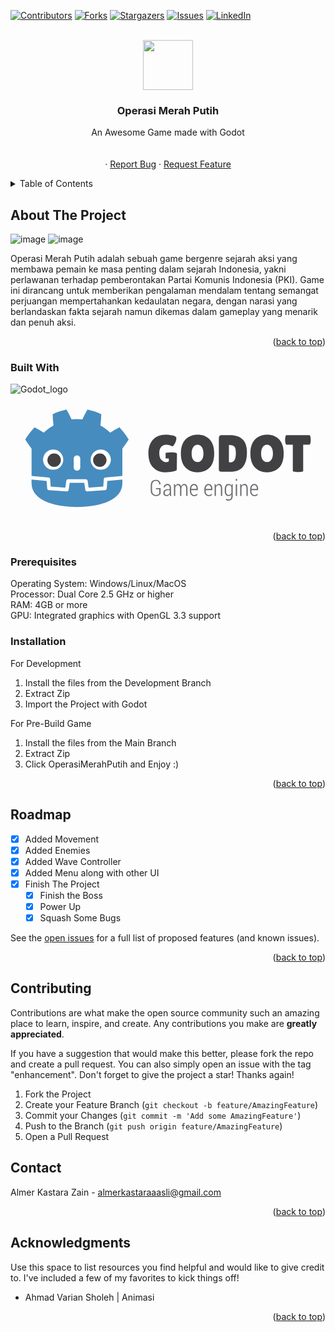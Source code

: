 <!-- Improved compatibility of back to top link: See: https://github.com/othneildrew/Best-README-Template/pull/73 -->
<a id="readme-top"></a>
<!--
*** Thanks for checking out the Best-README-Template. If you have a suggestion
*** that would make this better, please fork the repo and create a pull request
*** or simply open an issue with the tag "enhancement".
*** Don't forget to give the project a star!
*** Thanks again! Now go create something AMAZING! :D
-->



<!-- PROJECT SHIELDS -->
<!--
*** I'm using markdown "reference style" links for readability.
*** Reference links are enclosed in brackets [ ] instead of parentheses ( ).
*** See the bottom of this document for the declaration of the reference variables
*** for contributors-url, forks-url, etc. This is an optional, concise syntax you may use.
*** https://www.markdownguide.org/basic-syntax/#reference-style-links
-->
[![Contributors][contributors-shield]][contributors-url]
[![Forks][forks-shield]][forks-url]
[![Stargazers][stars-shield]][stars-url]
[![Issues][issues-shield]][issues-url]
[![LinkedIn][linkedin-shield]][linkedin-url]



<!-- PROJECT LOGO -->
<br />
<div align="center">
  <a href="https://github.com/AlmerKastaraZain/Wave-Survival-Game">  
    <img src="https://github.com/user-attachments/assets/90f6972b-df53-4f65-b56c-5095ce0b9ced" width="80px" height="80px" />
  </a>

  <h3 align="center">Operasi Merah Putih</h3>

  <p align="center">
    An Awesome Game made with Godot
    <br />
    <br />
    <br />
    ·
    <a href="https://github.com/AlmerKastaraZain/Wave-Survival-Game/issues/new?labels=bug&template=bug-report---.md">Report Bug</a>
    ·
    <a href="https://github.com/AlmerKastaraZain/Wave-Survival-Game/issues/new?labels=enhancement&template=feature-request---.md">Request Feature</a>
  </p>
</div>

<!-- TABLE OF CONTENTS -->
<details>
  <summary>Table of Contents</summary>
  <ol>
    <li>
      <a href="#about-the-project">About The Project</a>
      <ul>
        <li><a href="#built-with">Built With</a></li>
      </ul>
    </li>
    <li>
      <ul>
        <li><a href="#prerequisites">Prerequisites</a></li>
        <li><a href="#installation">Installation</a></li>
      </ul>
    </li>
    <li><a href="#roadmap">Roadmap</a></li>
    <li><a href="#contributing">Contributing</a></li>
    <li><a href="#contact">Contact</a></li>
    <li><a href="#acknowledgments">Acknowledgments</a></li>
  </ol>
</details>



<!-- ABOUT THE PROJECT -->
## About The Project

![image](https://github.com/user-attachments/assets/3048eb4b-f531-4012-b0c8-dbbe48882492)
![image](https://github.com/user-attachments/assets/3b34da8c-1e20-43d8-985a-7e12cf24d839)

Operasi Merah Putih adalah sebuah game bergenre sejarah aksi yang membawa pemain ke masa penting dalam sejarah Indonesia, yakni perlawanan terhadap pemberontakan Partai Komunis Indonesia (PKI). Game ini dirancang untuk memberikan pengalaman mendalam tentang semangat perjuangan mempertahankan kedaulatan negara, dengan narasi yang berlandaskan fakta sejarah namun dikemas dalam gameplay yang menarik dan penuh aksi.

<p align="right">(<a href="#readme-top">back to top</a>)</p>



### Built With

![Godot_logo](https://github.com/user-attachments/assets/04fdd02d-47d6-4424-b0f4-411c861d38cb)<?xml version="1.0" encoding="UTF-8"?>
<svg width="1024" height="414" version="1.1" viewBox="0 0 960 388.1" xml:space="preserve" xmlns="http://www.w3.org/2000/svg" xmlns:cc="http://creativecommons.org/ns#" xmlns:dc="http://purl.org/dc/elements/1.1/" xmlns:rdf="http://www.w3.org/1999/02/22-rdf-syntax-ns#"></metadata><defs><clipPath id="vlpa"><path d="m0 595.3h841.9v-595.3h-841.9z"/></clipPath></defs><g transform="matrix(1.25 0 0 -1.25 -94.25 597.5)"><g clip-path="url(#vlpa)"><g transform="matrix(1.131 0 0 1.131 531.4 355.3)" style="stroke-width:.8841"><path d="m0 0c-3.611 0-6.636-1.659-9.09-4.967-2.441-3.311-3.668-7.958-3.668-13.94 0-5.993 1.166-10.58 3.503-13.78 2.333-3.207 5.398-4.804 9.2-4.804 3.8 0 6.887 1.617 9.258 4.862 2.371 3.233 3.559 7.861 3.559 13.89 0 6.02-1.227 10.65-3.673 13.89-2.443 3.232-5.473 4.849-9.089 4.849m-0.055-59.49c-10.57 0-19.2 3.46-25.86 10.38-6.655 6.925-9.984 17.03-9.984 30.31 0 13.29 3.367 23.36 10.1 30.21 6.736 6.844 15.43 10.27 26.08 10.27 10.65 0 19.25-3.363 25.79-10.11 6.555-6.733 9.827-16.94 9.827-30.59 0-13.66-3.348-23.82-10.05-30.49-6.702-6.654-15.33-9.981-25.91-9.981" style="fill:#414042"/></g><g transform="matrix(1.131 0 0 1.131 607.9 354.4)" style="stroke-width:.8841"><path d="m0 0v-33.77c0-1.577 0.116-2.571 0.342-2.988 0.224-0.415 0.903-0.623 2.029-0.623 4.144 0 7.283 1.548 9.429 4.634 2.151 3.083 3.215 8.216 3.215 15.4 0 7.192-1.113 11.88-3.325 14.06-2.223 2.183-5.744 3.285-10.56 3.285zm-21.68-52.39v67.74c0 1.883 0.468 3.369 1.413 4.471 0.939 1.085 2.161 1.636 3.671 1.636h18.85c11.96 0 21.05-3.018 27.26-9.04 6.215-6.02 9.322-15.5 9.322-28.45 0-27.7-11.82-41.55-35.46-41.55h-19.3c-3.836 0-5.759 1.727-5.759 5.192" style="fill:#414042"/></g><g transform="matrix(1.131 0 0 1.131 700.8 355.3)" style="stroke-width:.8841"><path d="m0 0c-3.612 0-6.645-1.659-9.095-4.967-2.44-3.311-3.662-7.958-3.662-13.94 0-5.993 1.169-10.58 3.499-13.78 2.33-3.207 5.398-4.804 9.2-4.804 3.801 0 6.89 1.617 9.258 4.862 2.372 3.233 3.56 7.861 3.56 13.89 0 6.02-1.225 10.65-3.671 13.89-2.447 3.232-5.473 4.849-9.089 4.849m-0.058-59.49c-10.58 0-19.19 3.46-25.85 10.38-6.663 6.925-9.993 17.03-9.993 30.31 0 13.29 3.367 23.36 10.1 30.21 6.741 6.844 15.43 10.27 26.09 10.27 10.65 0 19.25-3.363 25.8-10.11 6.55-6.733 9.822-16.94 9.822-30.59 0-13.66-3.349-23.82-10.05-30.49-6.699-6.654-15.34-9.981-25.91-9.981" style="fill:#414042"/></g><g transform="matrix(1.131 0 0 1.131 789 291.3)" style="stroke-width:.8841"><path d="m0 0c0-1.496-3.721-2.255-11.18-2.255-7.448 0-11.18 0.759-11.18 2.255v56.68h-13.54c-1.281 0-2.185 1.727-2.71 5.198-0.226 1.652-0.334 3.343-0.334 5.077 0 1.724 0.108 3.422 0.334 5.077 0.525 3.462 1.429 5.202 2.71 5.202h49.11c1.279 0 2.179-1.74 2.712-5.202 0.221-1.655 0.335-3.353 0.335-5.077 0-1.734-0.114-3.425-0.335-5.077-0.533-3.471-1.433-5.198-2.712-5.198h-13.21z" style="fill:#414042"/></g><g transform="matrix(1.131 0 0 1.131 468.3 336.7)" style="stroke-width:.8841"><path d="m0 0c-6.078 0.094-13.03-1.173-13.03-1.173v-11.86h6.995l-0.078-5.288c0-1.959-1.942-2.943-5.815-2.943-3.878 0-7.303 1.642-10.27 4.917-2.978 3.279-4.459 8.072-4.459 14.39 0 6.329 1.447 11 4.345 14.01 2.892 3.008 6.683 4.517 11.35 4.517 1.959 0 3.987-0.316 6.096-0.961 2.11-0.639 3.519-1.238 4.238-1.799 0.713-0.577 1.391-0.85 2.032-0.85 0.638 0 1.671 0.746 3.1 2.255 1.431 1.505 2.713 3.786 3.844 6.827 1.126 3.057 1.69 5.4 1.69 7.062 0 1.649-0.036 2.786-0.109 3.386-1.581 1.73-4.499 3.102-8.755 4.122-4.248 1.017-9.011 1.522-14.28 1.522-11.59 0-20.66-3.65-27.21-10.95-6.552-7.303-9.822-16.78-9.822-28.45 0-13.7 3.347-24.09 10.04-31.16 6.706-7.074 15.51-10.61 26.42-10.61 5.87 0 11.08 0.505 15.63 1.522 4.557 1.013 7.586 2.053 9.093 3.105l0.452 35.33c0 2.053-5.418 2.985-11.5 3.089" style="fill:#414042"/></g><g transform="matrix(1.131 0 0 1.131 441.3 235.8)" style="stroke-width:.8841"><path d="m0 0c-0.624-1.28-1.771-2.454-3.449-3.516-1.676-1.069-3.805-1.6-6.391-1.6-3.412 0-6.156 1.075-8.24 3.249-2.076 2.157-3.116 5.266-3.116 9.323v10.12c0 3.969 0.98 7.013 2.946 9.138 1.962 2.108 4.59 3.177 7.872 3.177 3.208 0 5.695-0.844 7.455-2.513 1.755-1.675 2.677-4.015 2.757-7.003l-0.044-0.133h-2.619c-0.094 2.29-0.759 4.057-2.01 5.305-1.244 1.238-3.095 1.864-5.539 1.864-2.473 0-4.432-0.837-5.866-2.516-1.43-1.675-2.143-4.103-2.143-7.293v-10.17c0-3.308 0.771-5.83 2.311-7.567 1.54-1.724 3.616-2.588 6.236-2.588 1.913 0 3.451 0.339 4.602 1.033 1.155 0.684 1.956 1.519 2.409 2.51v8.861h-7.06v2.463h9.889z" style="fill:#6d6e71"/></g><g transform="matrix(1.131 0 0 1.131 456 232.8)" style="stroke-width:.8841"><path d="m0 0c1.553 0 2.936 0.44 4.144 1.336 1.21 0.9 2.058 2.037 2.561 3.422v5.468h-4.492c-1.91 0-3.44-0.541-4.585-1.623-1.148-1.075-1.716-2.418-1.716-4.015 0-1.349 0.355-2.457 1.074-3.311 0.718-0.857 1.722-1.277 3.014-1.277m7.124-2.04c-0.14 0.876-0.249 1.587-0.318 2.144-0.067 0.567-0.101 1.131-0.101 1.704-0.767-1.254-1.757-2.294-2.98-3.109-1.221-0.821-2.579-1.228-4.075-1.228-2.092 0-3.701 0.648-4.84 1.946-1.132 1.303-1.704 3.059-1.704 5.276 0 2.343 0.823 4.223 2.473 5.618 1.649 1.395 3.89 2.092 6.709 2.092h4.417v3.106c0 1.786-0.456 3.193-1.351 4.21-0.914 1.004-2.17 1.512-3.791 1.512-1.508 0-2.752-0.479-3.728-1.45-0.973-0.965-1.456-2.144-1.456-3.549l-2.623 0.023-0.046 0.137c-0.074 1.906 0.647 3.591 2.168 5.084 1.515 1.489 3.459 2.229 5.825 2.229 2.338 0 4.22-0.711 5.657-2.128 1.429-1.431 2.146-3.471 2.146-6.124v-12.4c0-0.903 0.042-1.78 0.121-2.617 0.081-0.848 0.212-1.665 0.417-2.48z" style="fill:#6d6e71"/></g><g transform="matrix(1.131 0 0 1.131 476.7 259.1)" style="stroke-width:.8841"><path d="m0 0 0.24-3.923c0.664 1.404 1.554 2.486 2.657 3.255 1.107 0.759 2.41 1.138 3.906 1.138 1.527 0 2.814-0.444 3.852-1.343 1.039-0.896 1.805-2.252 2.292-4.074 0.623 1.682 1.505 3.011 2.65 3.973 1.145 0.964 2.534 1.444 4.143 1.444 2.217 0 3.937-0.897 5.156-2.692 1.224-1.799 1.834-4.559 1.834-8.288v-14.76h-2.823v14.81c0 3.1-0.429 5.283-1.263 6.538-0.839 1.257-2.042 1.89-3.598 1.89-1.637 0-2.915-0.691-3.834-2.096-0.914-1.405-1.478-3.161-1.683-5.282v-15.86h-2.809v14.8c0 3.027-0.424 5.194-1.292 6.488-0.864 1.294-2.066 1.936-3.609 1.936-1.475 0-2.668-0.45-3.562-1.342-0.9-0.897-1.54-2.125-1.928-3.683v-18.2h-2.806v25.28z" style="fill:#6d6e71"/></g><g transform="matrix(1.131 0 0 1.131 522.8 256.8)" style="stroke-width:.8841"><path d="m0 0c-1.758 0-3.202-0.802-4.334-2.402-1.133-1.606-1.718-3.585-1.765-5.944h11.66v1.082c0 2.086-0.489 3.823-1.469 5.201-0.986 1.379-2.347 2.063-4.092 2.063m0.397-23.76c-2.725 0-4.954 1.026-6.685 3.073-1.726 2.043-2.591 4.657-2.591 7.841v4.197c0 3.19 0.867 5.85 2.602 7.965 1.739 2.105 3.828 3.158 6.277 3.158 2.648 0 4.699-0.939 6.164-2.823 1.468-1.887 2.201-4.422 2.201-7.603v-2.773h-14.46v-2.102c0-2.447 0.586-4.484 1.752-6.11 1.168-1.63 2.755-2.438 4.744-2.438 1.382 0 2.585 0.244 3.588 0.724 1.003 0.491 1.863 1.179 2.578 2.082l1.149-1.988c-0.763-0.968-1.752-1.75-2.959-2.33-1.204-0.577-2.659-0.873-4.356-0.873" style="fill:#6d6e71"/></g><g transform="matrix(1.131 0 0 1.131 558.1 256.8)" style="stroke-width:.8841"><path d="m0 0c-1.763 0-3.21-0.802-4.341-2.402-1.126-1.606-1.712-3.585-1.763-5.944h11.66v1.082c0 2.086-0.488 3.823-1.474 5.201-0.981 1.379-2.341 2.063-4.085 2.063m0.394-23.76c-2.726 0-4.951 1.026-6.679 3.073-1.733 2.043-2.6 4.657-2.6 7.841v4.197c0 3.19 0.871 5.85 2.602 7.965 1.744 2.105 3.834 3.158 6.283 3.158 2.643 0 4.703-0.939 6.164-2.823 1.463-1.887 2.197-4.422 2.197-7.603v-2.773h-14.46v-2.102c0-2.447 0.587-4.484 1.76-6.11 1.162-1.63 2.742-2.438 4.738-2.438 1.387 0 2.585 0.244 3.585 0.724 1.007 0.491 1.866 1.179 2.589 2.082l1.141-1.988c-0.764-0.968-1.75-1.75-2.959-2.33-1.204-0.577-2.658-0.873-4.356-0.873" style="fill:#6d6e71"/></g><g transform="matrix(1.131 0 0 1.131 575.9 259.1)" style="stroke-width:.8841"><path d="m0 0 0.23-4.178c0.674 1.483 1.564 2.634 2.682 3.435 1.108 0.805 2.413 1.213 3.914 1.213 2.258 0 3.988-0.835 5.189-2.513 1.214-1.675 1.815-4.279 1.815-7.812v-15.42h-2.825v15.39c0 2.888-0.423 4.905-1.264 6.075-0.836 1.17-2.065 1.753-3.665 1.753-1.435 0-2.638-0.466-3.603-1.414-0.969-0.939-1.691-2.19-2.172-3.767v-18.04h-2.805v25.28z" style="fill:#6d6e71"/></g><g transform="matrix(1.131 0 0 1.131 600.9 242.3)" style="stroke-width:.8841"><path d="m0 0c0-2.565 0.486-4.605 1.472-6.123 0.974-1.532 2.457-2.288 4.436-2.288 1.356 0 2.498 0.361 3.435 1.101 0.934 0.74 1.672 1.77 2.218 3.077v12.52c-0.525 1.346-1.246 2.434-2.157 3.272-0.91 0.824-2.062 1.238-3.448 1.238-1.975 0-3.468-0.86-4.46-2.587-0.999-1.73-1.496-3.986-1.496-6.756zm-2.833 3.454c0 3.582 0.723 6.459 2.177 8.627 1.442 2.157 3.448 3.239 6.004 3.239 1.419 0 2.664-0.346 3.728-1.04 1.066-0.681 1.947-1.678 2.654-2.946l0.274 3.516h2.381v-25.3c0-3.239-0.751-5.749-2.26-7.525-1.511-1.769-3.657-2.665-6.428-2.665-0.996 0-2.067 0.156-3.212 0.459-1.147 0.303-2.162 0.701-3.052 1.2l0.776 2.463c0.759-0.492 1.608-0.873 2.548-1.141 0.932-0.277 1.895-0.41 2.894-0.41 2.009 0 3.498 0.645 4.46 1.932 0.966 1.304 1.45 3.19 1.45 5.687v3.057c-0.717-1.138-1.597-2.011-2.64-2.614-1.039-0.606-2.253-0.909-3.622-0.909-2.539 0-4.53 0.994-5.968 2.982-1.441 1.984-2.164 4.631-2.164 7.932z" style="fill:#6d6e71"/></g><path d="m627.8 230.5h-3.201v28.59h3.201zm0 36.73h-3.201v4.504h3.201z" style="fill:#6d6e71"/><g transform="matrix(1.131 0 0 1.131 638.2 259.1)" style="stroke-width:.8841"><path d="m0 0 0.23-4.178c0.676 1.483 1.562 2.634 2.678 3.435 1.115 0.805 2.422 1.213 3.916 1.213 2.258 0 3.995-0.835 5.199-2.513 1.211-1.675 1.807-4.279 1.807-7.812v-15.42h-2.825v15.39c0 2.888-0.422 4.905-1.261 6.075-0.843 1.17-2.063 1.753-3.668 1.753-1.434 0-2.635-0.466-3.599-1.414-0.967-0.939-1.692-2.19-2.171-3.767v-18.04h-2.809v25.28z" style="fill:#6d6e71"/></g><g transform="matrix(1.131 0 0 1.131 669.7 256.8)" style="stroke-width:.8841"><path d="m0 0c-1.763 0-3.208-0.802-4.334-2.402-1.129-1.606-1.718-3.585-1.768-5.944h11.66v1.082c0 2.086-0.486 3.823-1.47 5.201-0.981 1.379-2.343 2.063-4.09 2.063m0.401-23.76c-2.733 0-4.958 1.026-6.681 3.073-1.73 2.043-2.595 4.657-2.595 7.841v4.197c0 3.19 0.865 5.85 2.6 7.965 1.739 2.105 3.831 3.158 6.275 3.158 2.646 0 4.706-0.939 6.172-2.823 1.462-1.887 2.195-4.422 2.195-7.603v-2.773h-14.47v-2.102c0-2.447 0.59-4.484 1.757-6.11 1.166-1.63 2.748-2.438 4.746-2.438 1.382 0 2.579 0.244 3.578 0.724 1.012 0.491 1.869 1.179 2.591 2.082l1.147-1.988c-0.769-0.968-1.755-1.75-2.962-2.33-1.203-0.577-2.658-0.873-4.354-0.873" style="fill:#6d6e71"/></g><g transform="matrix(1.131 0 0 1.131 348.1 279.3)" style="stroke-width:.8841"><path d="m0 0s-0.325 1.994-0.515 1.976l-36.18-3.491c-2.879-0.278-5.115-2.574-5.317-5.459l-0.994-14.25-27.99-1.997-1.904 12.91c-0.424 2.872-2.932 5.037-5.835 5.037h-38.19c-2.902 0-5.41-2.165-5.834-5.037l-1.905-12.91-27.99 1.997-0.994 14.25c-0.202 2.886-2.438 5.182-5.317 5.46l-36.2 3.49c-0.187 0.018-0.324-1.978-0.511-1.978l-0.049-7.83 30.66-4.944 1.004-14.37c0.203-2.91 2.551-5.263 5.463-5.472l38.55-2.75c0.146-0.01 0.29-0.016 0.434-0.016 2.897 0 5.401 2.166 5.825 5.038l1.959 13.29h28l1.959-13.29c0.423-2.871 2.93-5.037 5.831-5.037 0.142 0 0.284 5e-3 0.423 0.015l38.56 2.75c2.911 0.209 5.26 2.562 5.463 5.472l1.003 14.37 30.64 4.966z" style="fill:#fff"/></g><g transform="matrix(1.131 0 0 1.131 126.8 346)" style="stroke-width:.8841"><path d="m0 0v-59.04c0.108-1e-3 0.216-5e-3 0.323-0.015l36.2-3.49c1.896-0.183 3.382-1.709 3.514-3.609l1.116-15.98 31.57-2.253 2.175 14.75c0.282 1.912 1.922 3.329 3.856 3.329h38.19c1.933 0 3.573-1.417 3.855-3.329l2.175-14.75 31.58 2.253 1.115 15.98c0.133 1.9 1.618 3.425 3.514 3.609l36.18 3.49c0.107 0.01 0.214 0.014 0.322 0.015v4.711l0.015 5e-3v54.32h0.134c4.795 6.12 9.232 12.57 13.49 19.45-5.651 9.62-12.58 18.22-19.98 26.18-6.864-3.455-13.53-7.369-19.83-11.53-3.151 3.132-6.7 5.694-10.19 8.372-3.425 2.751-7.285 4.768-10.95 7.118 1.09 8.117 1.629 16.11 1.846 24.45-9.446 4.754-19.52 7.906-29.71 10.17-4.068-6.837-7.788-14.24-11.03-21.48-3.842 0.642-7.702 0.88-11.57 0.926v6e-3c-0.027 0-0.052-6e-3 -0.075-6e-3 -0.024 0-0.049 6e-3 -0.073 6e-3v-6e-3c-3.872-0.046-7.729-0.284-11.57-0.926-3.238 7.238-6.956 14.64-11.03 21.48-10.18-2.264-20.26-5.416-29.7-10.17 0.216-8.34 0.755-16.33 1.848-24.45-3.668-2.35-7.523-4.367-10.95-7.118-3.481-2.678-7.036-5.24-10.19-8.372-6.297 4.165-12.96 8.079-19.83 11.53-7.401-7.965-14.32-16.56-19.97-26.18 4.253-6.88 8.693-13.33 13.49-19.45z" style="fill:#478cbf"/></g><g transform="matrix(1.131 0 0 1.131 311.4 266.9)" style="stroke-width:.8841"><path d="m0 0-1.121-16.06c-0.135-1.936-1.675-3.477-3.611-3.616l-38.56-2.751c-0.094-7e-3 -0.188-0.01-0.281-0.01-1.916 0-3.569 1.406-3.852 3.33l-2.211 14.99h-31.46l-2.211-14.99c-0.297-2.018-2.101-3.469-4.133-3.32l-38.56 2.751c-1.936 0.139-3.476 1.68-3.611 3.616l-1.121 16.06-32.55 3.138c0.015-3.498 0.06-7.33 0.06-8.093 0-34.37 43.6-50.9 97.78-51.09h0.133c54.18 0.19 97.77 16.71 97.77 51.09 0 0.777 0.047 4.593 0.063 8.093z" style="fill:#478cbf"/></g><g transform="matrix(1.131 0 0 1.131 204.1 318.9)" style="stroke-width:.8841"><path d="m0 0c0-12.05-9.765-21.82-21.81-21.82-12.04 0-21.81 9.763-21.81 21.82 0 12.04 9.768 21.8 21.81 21.8 12.05 0 21.81-9.758 21.81-21.8" style="fill:#fff"/></g><g transform="matrix(1.131 0 0 1.131 198.2 317.5)" style="stroke-width:.8841"><path d="m0 0c0-7.994-6.479-14.47-14.48-14.47-7.996 0-14.48 6.479-14.48 14.47s6.483 14.48 14.48 14.48c8 0 14.48-6.485 14.48-14.48" style="fill:#414042"/></g><g transform="matrix(1.131 0 0 1.131 237.5 292)" style="stroke-width:.8841"><path d="m0 0c-3.878 0-7.021 2.858-7.021 6.381v20.08c0 3.52 3.143 6.381 7.021 6.381s7.028-2.861 7.028-6.381v-20.08c0-3.523-3.15-6.381-7.028-6.381" style="fill:#fff"/></g><g transform="matrix(1.131 0 0 1.131 270.8 318.9)" style="stroke-width:.8841"><path d="m0 0c0-12.05 9.765-21.82 21.82-21.82 12.04 0 21.81 9.763 21.81 21.82 0 12.04-9.767 21.8-21.81 21.8-12.05 0-21.82-9.758-21.82-21.8" style="fill:#fff"/></g><g transform="matrix(1.131 0 0 1.131 276.8 317.5)" style="stroke-width:.8841"><path d="m0 0c0-7.994 6.477-14.47 14.47-14.47 8.002 0 14.48 6.479 14.48 14.47s-6.477 14.48-14.48 14.48c-7.994 0-14.47-6.485-14.47-14.48" style="fill:#414042"/></g></g></g></svg>


<p align="right">(<a href="#readme-top">back to top</a>)</p>

### Prerequisites
Operating System: Windows/Linux/MacOS <br />
Processor: Dual Core 2.5 GHz or higher <br />
RAM: 4GB or more <br />
GPU: Integrated graphics with OpenGL 3.3 support <br />
  

### Installation
For Development
1. Install the files from the Development Branch
2. Extract Zip
3. Import the Project with Godot

For Pre-Build Game
1. Install the files from the Main Branch
2. Extract Zip
3. Click OperasiMerahPutih and Enjoy :)
   
<p align="right">(<a href="#readme-top">back to top</a>)</p>

<!-- ROADMAP -->
## Roadmap

- [x] Added Movement
- [x] Added Enemies
- [x] Added Wave Controller
- [x] Added Menu along with other UI
- [x] Finish The Project
    - [x] Finish the Boss
    - [x] Power Up
    - [x] Squash Some Bugs

See the [open issues](https://github.com/AlmerKastaraZain/Wave-Survival-Game/issues) for a full list of proposed features (and known issues).

<p align="right">(<a href="#readme-top">back to top</a>)</p>



<!-- CONTRIBUTING -->
## Contributing

Contributions are what make the open source community such an amazing place to learn, inspire, and create. Any contributions you make are **greatly appreciated**.

If you have a suggestion that would make this better, please fork the repo and create a pull request. You can also simply open an issue with the tag "enhancement".
Don't forget to give the project a star! Thanks again!

1. Fork the Project
2. Create your Feature Branch (`git checkout -b feature/AmazingFeature`)
3. Commit your Changes (`git commit -m 'Add some AmazingFeature'`)
4. Push to the Branch (`git push origin feature/AmazingFeature`)
5. Open a Pull Request

<!-- CONTACT -->
## Contact

Almer Kastara Zain - almerkastaraaasli@gmail.com

<p align="right">(<a href="#readme-top">back to top</a>)</p>



<!-- ACKNOWLEDGMENTS -->
## Acknowledgments

Use this space to list resources you find helpful and would like to give credit to. I've included a few of my favorites to kick things off!

* Ahmad Varian Sholeh | Animasi

<p align="right">(<a href="#readme-top">back to top</a>)</p>



<!-- MARKDOWN LINKS & IMAGES -->
<!-- https://www.markdownguide.org/basic-syntax/#reference-style-links -->
[contributors-shield]: https://img.shields.io/github/contributors/AlmerKastaraZain/Wave-Survival-Game.svg?style=for-the-badge
[contributors-url]: https://github.com/AlmerKastaraZain/Wave-Survival-Game/contributors
[forks-shield]: https://img.shields.io/github/forks/AlmerKastaraZain/Wave-Survival-Game.svg?style=for-the-badge
[forks-url]: https://github.com/AlmerKastaraZain/Wave-Survival-Game/network/members
[stars-shield]: https://img.shields.io/github/stars/AlmerKastaraZain/Wave-Survival-Game.svg?style=for-the-badge
[stars-url]: https://github.com/AlmerKastaraZain/Wave-Survival-Game/stargazers
[issues-shield]: https://img.shields.io/github/issues/AlmerKastaraZain/Wave-Survival-Game.svg?style=for-the-badge
[issues-url]: https://github.com/AlmerKastaraZain/Wave-Survival-Game/issues
[linkedin-shield]: https://img.shields.io/badge/-LinkedIn-black.svg?style=for-the-badge&logo=linkedin&colorB=555
[linkedin-url]: https://www.linkedin.com/in/almer-kastara-zain-5b5704333/
[product-screenshot]: images/screenshot.png
